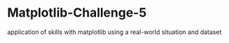 # Matplotlib-Challenge-5
application of skills with matplotlib using a real-world situation and dataset
